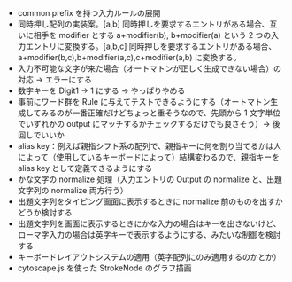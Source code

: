 - common prefix を持つ入力ルールの展開
- 同時押し配列の実装案。[a,b] 同時押しを要求するエントリがある場合、互いに相手を modifier とする a+modifier(b), b+modifier(a) という 2 つの入力エントリに変換する。[a,b,c] 同時押しを要求するエントリがある場合、a+modifier(b,c),b+modifier(a,c),c+modifier(a,b) に変換する。
- 入力不可能な文字が来た場合（オートマトンが正しく生成できない場合）の対応 → エラーにする
- 数字キーを Digit1 → 1 にする → やっぱりやめる
- 事前にワード群を Rule に与えてテストできるようにする（オートマトン生成してみるのが一番正確だけどちょっと重そうなので、先頭から 1 文字単位でいずれかの output にマッチするかチェックするだけでも良さそう）→ 後回しでいいか
- alias key：例えば親指シフト系の配列で、親指キーに何を割り当てるかは人によって（使用しているキーボードによって）結構変わるので、親指キーを alias key として定義できるようにする
- かな文字の normalize 処理（入力エントリの Output の normalize と、出題文字列の normalize 両方行う）
- 出題文字列をタイピング画面に表示するときに normalize 前のものを出すかどうか検討する
- 出題文字列を画面に表示するときにかな入力の場合はキーを出さないけど、ローマ字入力の場合は英字キーで表示するようにする、みたいな制御を検討する
- キーボードレイアウトシステムの適用（英字配列にのみ適用するのかとか）
- cytoscape.js を使った StrokeNode のグラフ描画
